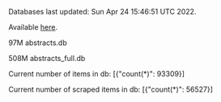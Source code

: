 Databases last updated: Sun Apr 24 15:46:51 UTC 2022. 

Available [here](https://github.com/cbeauhilton/ash-db/releases).


97M	abstracts.db

508M	abstracts_full.db

Current number of items in db:
[{"count(*)": 93309}]

Current number of scraped items in db:
[{"count(*)": 56527}]
